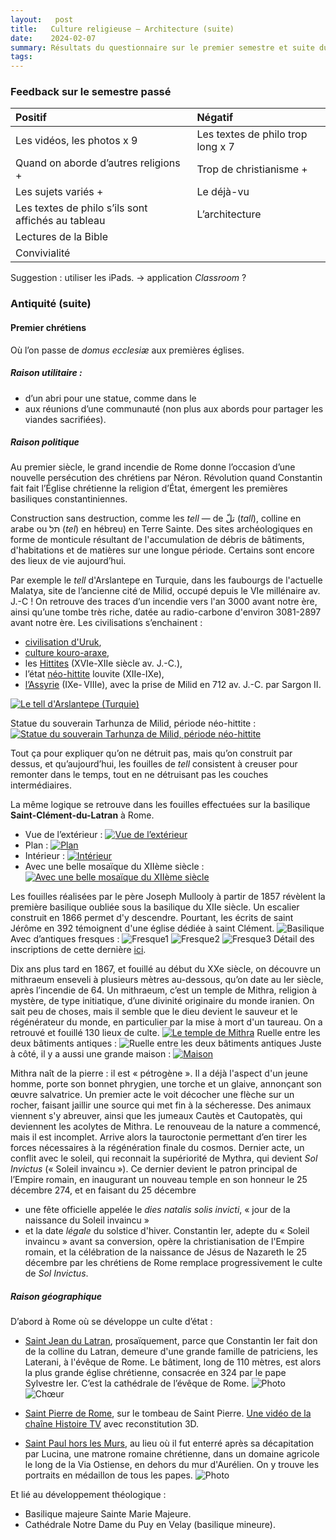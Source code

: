 ```yaml
---
layout:   post
title:   Culture religieuse — Architecture (suite)
date:    2024-02-07
summary: Résultats du questionnaire sur le premier semestre et suite du parcours architectural.
tags: 
---
```


### Feedback sur le semestre passé

| Positif | Négatif |
|:--|:--|
| Les vidéos, les photos x 9 | Les textes de philo trop long x 7  |
| Quand on aborde d’autres religions + | Trop de christianisme + |
| Les sujets variés + | Le déjà-vu |
| Les textes de philo s’ils sont affichés au tableau | L’architecture |
| Lectures de la Bible |  |
| Convivialité |  |

Suggestion : utiliser les iPads. → application *Classroom* ?

### Antiquité (suite)
#### Premier chrétiens

Où l’on passe de *domus ecclesiæ* aux premières églises.

##### Raison utilitaire :
- d’un abri pour une statue, comme dans le 
- aux réunions d’une communauté (non plus aux abords pour partager les viandes sacrifiées).

##### Raison politique
Au premier siècle, le grand incendie de Rome donne l’occasion d’une nouvelle persécution des chrétiens par Néron. Révolution quand Constantin fait fait l’Église chrétienne la religion d’État, émergent les premières basiliques constantiniennes.

Construction sans destruction, comme les *tell* — de تلّ (*tall*), colline en arabe ou תל (*tel*) en hébreu) en Terre Sainte. Des sites archéologiques en forme de monticule résultant de l'accumulation de débris de bâtiments, d'habitations et de matières sur une longue période. Certains sont encore des lieux de vie aujourd’hui.

Par exemple le *tell* d'Arslantepe en Turquie, dans les faubourgs de l'actuelle Malatya, site de l’ancienne cité de Milid, occupé depuis le VIe millénaire av. J.-C ! On retrouve des traces d’un incendie vers l'an 3000 avant notre ère, ainsi qu’une tombe très riche, datée au radio-carbone d'environ 3081-2897 avant notre ère. Les civilisations s’enchainent : 
- [civilisation d'Uruk](https://www.wikiwand.com/fr/Période_d'Uruk), 
- [culture kouro-araxe](https://www.wikiwand.com/fr/Culture_kouro-araxe), 
- les [Hittites](https://www.wikiwand.com/fr/Suppiluliuma_Ier) (XVIe-XIIe siècle av. J.-C.), 
- l’état [néo-hittite](https://www.wikiwand.com/fr/Royaumes_néo-hittites) louvite (XIIe-IXe), 
- [l’Assyrie](https://www.wikiwand.com/fr/Assyrie) (IXe- VIIIe), avec la prise de Milid en 712 av. J.-C. par Sargon II.

[![Le tell d'Arslantepe (Turquie)](https://img-4.linternaute.com/8i2rfzTcxI-VMMODV4ekdCc7pgY=/1240x/smart/640db98d3e4c4f6da07836b5d33207dc/ccmcms-linternaute/26694450.jpg)](https://img-4.linternaute.com/8i2rfzTcxI-VMMODV4ekdCc7pgY=/1240x/smart/640db98d3e4c4f6da07836b5d33207dc/ccmcms-linternaute/26694450.jpg)

Statue du souverain Tarhunza de Milid, période néo-hittite :
[![Statue du souverain Tarhunza de Milid, période néo-hittite](http://i.hurimg.com/i/hdn/75/0x0/5c9237940f2544251472c271.jpg)](http://i.hurimg.com/i/hdn/75/0x0/5c9237940f2544251472c271.jpg)

Tout ça pour expliquer qu’on ne détruit pas, mais qu’on construit par dessus, et qu’aujourd’hui, les fouilles de *tell* consistent à creuser pour remonter dans le temps, tout en ne détruisant pas les couches intermédiaires.

La même logique se retrouve dans les fouilles effectuées sur la basilique **Saint-Clément-du-Latran** à Rome.

- Vue de l’extérieur :
[![Vue de l’extérieur](https://upload.wikimedia.org/wikipedia/commons/thumb/c/cb/Basilica_di_San_Clemente_al_Laterano_-_esterno.jpg/1302px-Basilica_di_San_Clemente_al_Laterano_-_esterno.jpg)](https://upload.wikimedia.org/wikipedia/commons/thumb/c/cb/Basilica_di_San_Clemente_al_Laterano_-_esterno.jpg)
- Plan :
[![Plan](https://upload.wikimedia.org/wikipedia/commons/thumb/c/cb/San_Clemente_Roma_Pianta_attuale.jpg/868px-San_Clemente_Roma_Pianta_attuale.jpg)](https://upload.wikimedia.org/wikipedia/commons/thumb/c/cb/San_Clemente_Roma_Pianta_attuale.jpg/868px-San_Clemente_Roma_Pianta_attuale.jpg)
- Intérieur :
[![Intérieur](https://upload.wikimedia.org/wikipedia/commons/thumb/b/b6/Basilica_di_San_Clemente_al_Laterano_-_interno.jpg/1920px-Basilica_di_San_Clemente_al_Laterano_-_interno.jpg)](https://upload.wikimedia.org/wikipedia/commons/thumb/b/b6/Basilica_di_San_Clemente_al_Laterano_-_interno.jpg/1920px-Basilica_di_San_Clemente_al_Laterano_-_interno.jpg)
- Avec une belle mosaïque du XIIème siècle :
[![Avec une belle mosaïque du XIIème siècle](https://upload.wikimedia.org/wikipedia/commons/thumb/d/db/San_Clemente_apse.jpg/1909px-San_Clemente_apse.jpg)](https://upload.wikimedia.org/wikipedia/commons/thumb/d/db/San_Clemente_apse.jpg/1909px-San_Clemente_apse.jpg)

Les fouilles réalisées par le père Joseph Mullooly à partir de 1857 révèlent la première basilique oubliée sous la basilique du XIIe siècle. Un escalier construit en 1866 permet d'y descendre. Pourtant, les écrits de saint Jérôme en 392 témoignent d'une église dédiée à saint Clément.
![Basilique](/images/Basilique.jpeg)
Avec d’antiques fresques :
![Fresque1](/images/Fresque1.jpeg)
![Fresque2](/images/Fresque2.jpeg)
![Fresque3](/images/Fresque3.jpeg)
Détail des inscriptions de cette dernière [ici](http://eurotales.eu/traccia/p-es-roma-chiostro-di-san-lorenzo-fuori-le-mura-iscrizioni-in-latino-volgare/).

Dix ans plus tard en 1867, et fouillé au début du XXe siècle, on découvre un mithraeum enseveli à plusieurs mètres au-dessous, qu’on date au Ier siècle, après l’incendie de 64. Un mithraeum, c’est un temple de Mithra, religion à mystère, de type initiatique, d’une divinité originaire du monde iranien. On sait peu de choses, mais il semble que le dieu devient le sauveur et le régénérateur du monde, en particulier par la mise à mort d'un taureau. On a retrouvé et fouillé 130 lieux de culte.
[![Le temple de Mithra](https://upload.wikimedia.org/wikipedia/commons/thumb/c/c6/Mithraeum_San_Clemente_Rom.JPG/1920px-Mithraeum_San_Clemente_Rom.JPG)](https://upload.wikimedia.org/wikipedia/commons/thumb/c/c6/Mithraeum_San_Clemente_Rom.JPG/1920px-Mithraeum_San_Clemente_Rom.JPG)
Ruelle entre les deux bâtiments antiques :
![Ruelle entre les deux bâtiments antiques](/images/Ruelle.jpeg)
Juste à côté, il y a aussi une grande maison :
[![Maison](https://upload.wikimedia.org/wikipedia/commons/thumb/e/e4/Haus_des_TF_Clemens_Rom.JPG/1920px-Haus_des_TF_Clemens_Rom.JPG)](https://upload.wikimedia.org/wikipedia/commons/thumb/e/e4/Haus_des_TF_Clemens_Rom.JPG/1920px-Haus_des_TF_Clemens_Rom.JPG)

Mithra naît de la pierre : il est « pétrogène ». Il a déjà l'aspect d'un jeune homme, porte son bonnet phrygien, une torche et un glaive, annonçant son œuvre salvatrice. Un premier acte le voit décocher une flèche sur un rocher, faisant jaillir une source qui met fin à la sécheresse. Des animaux viennent s'y abreuver, ainsi que les jumeaux Cautès et Cautopatès, qui deviennent les acolytes de Mithra. Le renouveau de la nature a commencé, mais il est incomplet. Arrive alors la tauroctonie permettant d’en tirer les forces nécessaires à la régénération finale du cosmos. Dernier acte, un conflit avec le soleil, qui reconnait la supériorité de Mythra, qui devient *Sol Invictus* (« Soleil invaincu »).
Ce dernier devient le patron principal de l’Empire romain, en inaugurant un nouveau temple en son honneur le 25 décembre 274, et en faisant du 25 décembre 
- une fête officielle appelée le *dies natalis solis invicti*, « jour de la naissance du Soleil invaincu »
- et la date *légale* du solstice d'hiver.
Constantin Ier, adepte du « Soleil invaincu » avant sa conversion, opère la christianisation de l'Empire romain, et la célébration de la naissance de Jésus de Nazareth le 25 décembre par les chrétiens de Rome remplace progressivement le culte de *Sol Invictus*.

##### Raison géographique 
D’abord à Rome où se développe un culte d’état : 
- [Saint Jean du Latran](https://www.wikiwand.com/fr/Basilique_Saint-Jean-de-Latran), prosaïquement, parce que Constantin Ier fait don de la colline du Latran, demeure d'une grande famille de patriciens, les Laterani, à l'évêque de Rome. Le bâtiment, long de 110 mètres, est alors la plus grande église chrétienne, consacrée en 324 par le pape Sylvestre Ier. C’est la cathédrale de l’évêque de Rome.
![Photo](https://www.romevaticancard.com/wp-content/uploads/2018/11/SAN_GIOVANNI_IMG_3763.jpg)
![Chœur](https://www.ulysses.travel/wp-content/uploads/2021/04/Basilique-Saint-Jean-de-Latran-abside.jpg)

- [Saint Pierre de Rome](https://www.wikiwand.com/fr/Basilique%20Saint-Pierre), sur le tombeau de Saint Pierre. [Une vidéo de la chaîne Histoire TV](https://www.youtube.com/watch?v=IpdWiRGbZXk) avec reconstitution 3D.
- [Saint Paul hors les Murs](https://www.wikiwand.com/fr/Basilique%20Saint-Paul-hors-les-Murs), au lieu où il fut enterré après sa décapitation par Lucina, une matrone romaine chrétienne, dans un domaine agricole le long de la Via Ostiense, en dehors du mur d'Aurélien. On y trouve les portraits en médaillon de tous les papes.
![Photo](https://img1.advisor.travel/1200x630px-Basilica_of_Saint_Paul_Outside_the_Walls_33.jpg)

Et lié au développement théologique :
- Basilique majeure Sainte Marie Majeure.
- Cathédrale Notre Dame du Puy en Velay (basilique mineure).

